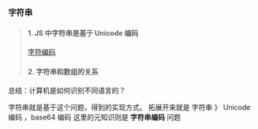 ### 字符串

> #### 1. JS 中字符串是基于 Unicode 编码
>
> [字符编码](http://www.ruanyifeng.com/blog/2007/10/ascii_unicode_and_utf-8.html)
>
> #### 2. 字符串和数组的关系

总结：计算机是如何识别不同语言的？

字符串就是基于这个问题，得到的实现方式。
拓展开来就是 字符串 》 Unicode 编码 ，base64 编码
这里的元知识则是 **字符串编码** 问题
